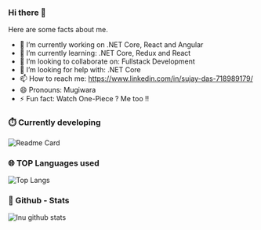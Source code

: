 ### Hi there 👋


<!-- **SujayDas1999/SujayDas1999** is a ✨ _special_ ✨ repository because its `README.md` (this file) appears on your GitHub profile.
 -->
Here are some facts about me. 

- 🔭 I’m currently working on .NET Core, React and Angular 
- 🌱 I’m currently learning: .NET Core, Redux and React
- 👯 I’m looking to collaborate on: Fullstack Development
- 🤔 I’m looking for help with: .NET Core 
- 📫 How to reach me: https://www.linkedin.com/in/sujay-das-718989179/
- 😄 Pronouns: Mugiwara 
- ⚡ Fun fact: Watch One-Piece ? Me too !!

### ⏱️ Currently developing
![Readme Card](https://github-readme-stats.vercel.app/api/pin/?username=SujayDas1999&repo=Re-Shop)



### 🌐 TOP Languages used
![Top Langs](https://github-readme-stats.vercel.app/api/top-langs/?username=SujayDas1999)

<!-- ### ⌛ Wakatime Status

![willianrod's wakatime stats](https://github-readme-stats.vercel.app/api/wakatime?username=SujayDas1999)
 -->
 ### 🔋 Github - Stats
 <img align="left" alt="Inu github stats" src="https://github-readme-stats.vercel.app/api?username=SujayDas1999&show_icons=true&hide_border=false&title_color=ff652f&icon_color=FFE400&bg_color=09131B&text_color=ffffff&border_color=0c1a25" />


